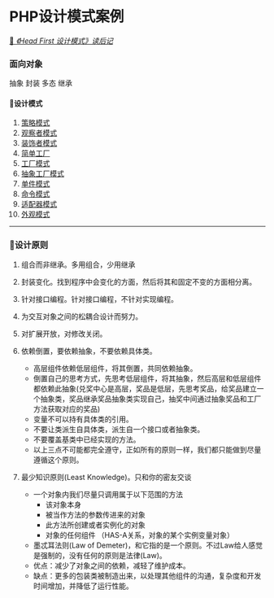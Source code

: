 
# PHP设计模式案例
<u>📒 _《Head First 设计模式》读后记</u>_




### 面向对象
抽象
封装
多态
继承

#### 🎯设计模式
1.  [策略模式](Strategy/)
2.  [观察者模式](Observer/)
3.  [装饰者模式](Decorator/)
4.  [简单工厂](SimpleFactory/)
5.  [工厂模式](Factory/)
5.  [抽象工厂模式](AbstractFactory/)
6.  [单件模式](Singleton/)
7.  [命令模式](Command/)
8.  [适配器模式](Adapter/)
9.  [外观模式](Facade/)



------




### 🐒设计原则
1. 组合而非继承。多用组合，少用继承
2. 封装变化。找到程序中会变化的方面，然后将其和固定不变的方面相分离。
3. 针对接口编程。针对接口编程，不针对实现编程。
4. 为交互对象之间的松耦合设计而努力。
5. 对扩展开放，对修改关闭。
6. 依赖倒置，要依赖抽象，不要依赖具体类。
   - 高层组件依赖低层组件，将其倒置，共同依赖抽象。
   - 倒置自己的思考方式，先思考低层组件，将其抽象，然后高层和低层组件都依赖此抽象(兑奖中心是高层，奖品是低层，先思考奖品，给奖品建立一个抽象类，奖品继承奖品抽象类实现自己，抽奖中间通过抽象奖品和工厂方法获取对应的奖品)
    - 变量不可以持有具体类的引用。
    - 不要让类派生自具体类，派生自一个接口或者抽象类。
    - 不要覆盖基类中已经实现的方法。
    - 以上三点不可能都完全遵守，正如所有的原则一样，我们都只能做到尽量遵循这个原则。
   
7. 最少知识原则(Least Knowledge)。只和你的密友交谈
   - 一个对象内我们尽量只调用属于以下范围的方法
     - 该对象本身
     - 被当作方法的参数传进来的对象
     - 此方法所创建或者实例化的对象
     - 对象的任何组件 （HAS-A关系，对象的某个实例变量对象）
   - 墨忒耳法则(Law of Demeter)，和它指的是一个原则。不过Law给人感觉是强制的，没有任何的原则是法律(Law)。
   - 优点：减少了对象之间的依赖，减轻了维护成本。
   - 缺点：更多的包装类被制造出来，以处理其他组件的沟通，复杂度和开发时间增加，并降低了运行性能。



  	 







